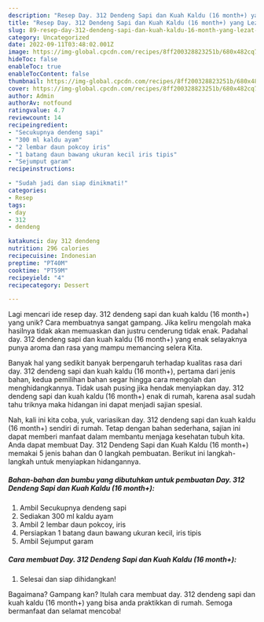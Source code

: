 ```yaml
---
description: "Resep Day. 312 Dendeng Sapi dan Kuah Kaldu (16 month+) yang Lezat Sekali"
title: "Resep Day. 312 Dendeng Sapi dan Kuah Kaldu (16 month+) yang Lezat Sekali"
slug: 89-resep-day-312-dendeng-sapi-dan-kuah-kaldu-16-month-yang-lezat-sekali
category: Uncategorized
date: 2022-09-11T03:48:02.001Z
image: https://img-global.cpcdn.com/recipes/8ff200328823251b/680x482cq70/day-312-dendeng-sapi-dan-kuah-kaldu-16-month-foto-resep-utama.jpg
hideToc: false
enableToc: true
enableTocContent: false
thumbnail: https://img-global.cpcdn.com/recipes/8ff200328823251b/680x482cq70/day-312-dendeng-sapi-dan-kuah-kaldu-16-month-foto-resep-utama.jpg
cover: https://img-global.cpcdn.com/recipes/8ff200328823251b/680x482cq70/day-312-dendeng-sapi-dan-kuah-kaldu-16-month-foto-resep-utama.jpg
author: Admin
authorAv: notfound
ratingvalue: 4.7
reviewcount: 14
recipeingredient:
- "Secukupnya dendeng sapi"
- "300 ml kaldu ayam"
- "2 lembar daun pokcoy iris"
- "1 batang daun bawang ukuran kecil iris tipis"
- "Sejumput garam"
recipeinstructions:

- "Sudah jadi dan siap dinikmati!"
categories:
- Resep
tags:
- day
- 312
- dendeng

katakunci: day 312 dendeng 
nutrition: 296 calories
recipecuisine: Indonesian
preptime: "PT40M"
cooktime: "PT59M"
recipeyield: "4"
recipecategory: Dessert

---
```





Lagi mencari ide resep day. 312 dendeng sapi dan kuah kaldu (16 month+) yang unik? Cara membuatnya sangat gampang. Jika keliru mengolah maka hasilnya tidak akan memuaskan dan justru cenderung tidak enak. Padahal day. 312 dendeng sapi dan kuah kaldu (16 month+) yang enak selayaknya punya aroma dan rasa yang mampu memancing selera Kita.







Banyak hal yang sedikit banyak berpengaruh terhadap kualitas rasa dari day. 312 dendeng sapi dan kuah kaldu (16 month+), pertama dari jenis bahan, kedua pemilihan bahan segar hingga cara mengolah dan menghidangkannya. Tidak usah pusing jika hendak menyiapkan day. 312 dendeng sapi dan kuah kaldu (16 month+) enak di rumah, karena asal sudah tahu triknya maka hidangan ini dapat menjadi sajian spesial.






Nah, kali ini kita coba, yuk, variasikan day. 312 dendeng sapi dan kuah kaldu (16 month+) sendiri di rumah. Tetap dengan bahan sederhana, sajian ini dapat memberi manfaat dalam membantu menjaga kesehatan tubuh kita. Anda dapat membuat Day. 312 Dendeng Sapi dan Kuah Kaldu (16 month+) memakai 5 jenis bahan dan 0 langkah pembuatan. Berikut ini langkah-langkah untuk menyiapkan hidangannya.

<!--inarticleads1-->

##### Bahan-bahan dan bumbu yang dibutuhkan untuk pembuatan Day. 312 Dendeng Sapi dan Kuah Kaldu (16 month+):

1. Ambil Secukupnya dendeng sapi
1. Sediakan 300 ml kaldu ayam
1. Ambil 2 lembar daun pokcoy, iris
1. Persiapkan 1 batang daun bawang ukuran kecil, iris tipis
1. Ambil Sejumput garam




<!--inarticleads2-->

##### Cara membuat Day. 312 Dendeng Sapi dan Kuah Kaldu (16 month+):


1. Selesai dan siap dihidangkan!



Bagaimana? Gampang kan? Itulah cara membuat day. 312 dendeng sapi dan kuah kaldu (16 month+) yang bisa anda praktikkan di rumah. Semoga bermanfaat dan selamat mencoba!
